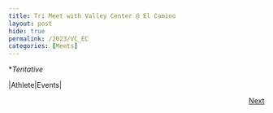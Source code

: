 ```yaml
---
title: Tri Meet with Valley Center @ El Camino
layout: post
hide: true
permalink: /2023/VC_EC
categories: [Meets]
---
```


**Tentative*

|Athlete|Events|

<div style="text-align: right"> <a href="{{site.baseurl}}/2023/MCDC">Next</a></div>